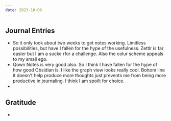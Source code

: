```yaml
---
date: 2023-10-06
---
```

## Journal Entries
- So it only took about two weeks to get notes working. Limitless possibilities, but have I fallen for the hype of the usefulness. Zettlr is far easier but I am a sucke rfor a challenge. Also the colur scheme appeals to my small ego. 
- Qown Notes is very good also. So I think I have fallen for the hype of how good Obsidian is. I like the graph view looks really cool. Bottom line it doesn't help produce more thoughts just prevents me from being more productive in journaling. I think I am spoilt for choice.
- 

## Gratitude
- 